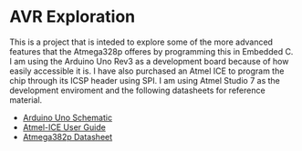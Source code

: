 # AVR Exploration

This is a project that is inteded to explore some of the more advanced features that the Atmega328p offeres by programming this in Embedded C. I am using the Arduino Uno Rev3 as a development board because of how easily accessible it is. I have also purchased an Atmel ICE to program the chip through its ICSP header using SPI. I am using Atmel Studio 7 as the development enviroment and the following datasheets for reference material.

* [Arduino Uno Schematic](https://www.arduino.cc/en/uploads/Main/Arduino_Uno_Rev3-schematic.pdf)
* [Atmel-ICE User Guide](http://ww1.microchip.com/downloads/en/DeviceDoc/Atmel-ICE_UserGuide.pdf)
* [Atmega382p Datasheet](http://ww1.microchip.com/downloads/en/DeviceDoc/Atmel-7810-Automotive-Microcontrollers-ATmega328P_Datasheet.pdf)

